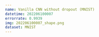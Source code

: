 ```yaml
---
name: Vanilla CNN without dropout (MNIST)
datetime: 202206100007
errorrate: 0.9939
img: 202206100007_shape.png
dataset: MNIST
---
```

